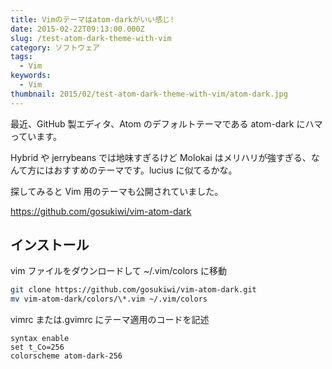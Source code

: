 ```yaml
---
title: Vimのテーマはatom-darkがいい感じ!
date: 2015-02-22T09:13:00.000Z
slug: /test-atom-dark-theme-with-vim
category: ソフトウェア
tags:
  - Vim
keywords:
  - Vim
thumbnail: 2015/02/test-atom-dark-theme-with-vim/atom-dark.jpg
---
```


最近、GitHub 製エディタ、Atom のデフォルトテーマである atom-dark にハマっています。

Hybrid や jerrybeans では地味すぎるけど Molokai はメリハリが強すぎる、なんて方にはおすすめのテーマです。lucius に似てるかな。

探してみると Vim 用のテーマも公開されていました。

https://github.com/gosukiwi/vim-atom-dark

## インストール

vim ファイルをダウンロードして ~/.vim/colors に移動

```bash
git clone https://github.com/gosukiwi/vim-atom-dark.git
mv vim-atom-dark/colors/\*.vim ~/.vim/colors
```

vimrc または.gvimrc にテーマ適用のコードを記述

```bash:title=$HOME/.vimrc
syntax enable
set t_Co=256
colorscheme atom-dark-256
```
